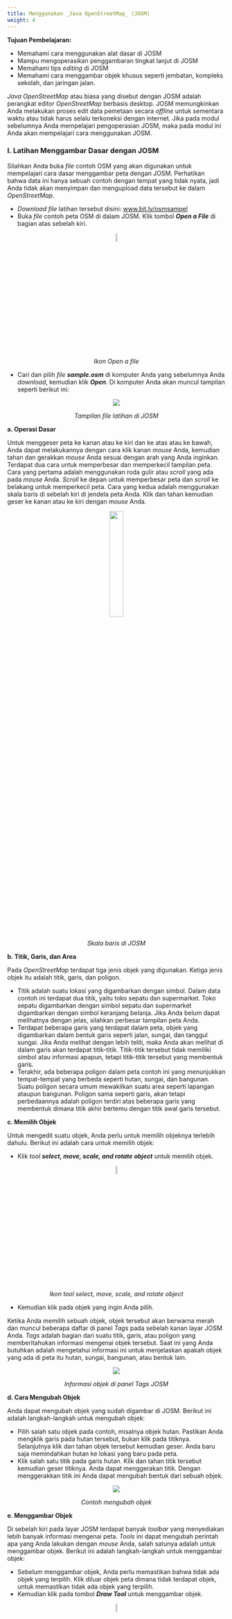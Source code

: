```yaml
---
title: Menggunakan _Java OpenStreetMap_ (JOSM)
weight: 4
---
```



**Tujuan Pembelajaran:**

*   Memahami cara menggunakan alat dasar di JOSM
*   Mampu mengoperasikan penggambaran tingkat lanjut di JOSM
*   Memahami tips _editing_ di JOSM
*   Memahami cara menggambar objek khusus seperti jembatan, kompleks sekolah, dan jaringan jalan.

_Java OpenStreetMap_ atau biasa yang disebut dengan JOSM adalah perangkat editor _OpenStreetMap_ berbasis desktop. JOSM memungkinkan Anda melakukan proses edit data pemetaan secara _offline_ untuk sementara waktu atau tidak harus selalu terkoneksi dengan internet. Jika pada modul sebelumnya Anda mempelajari pengoperasian JOSM, maka pada modul ini Anda akan mempelajari cara menggunakan JOSM.

### **I. Latihan Menggambar Dasar dengan JOSM**

Silahkan Anda buka _file_ contoh OSM yang akan digunakan untuk mempelajari cara dasar menggambar peta dengan JOSM. Perhatikan bahwa data ini hanya sebuah contoh dengan tempat yang tidak nyata, jadi Anda tidak akan menyimpan dan mengupload data tersebut ke dalam _OpenStreetMap_.



*   _Download file_ latihan tersebut disini: www.bit.ly/osmsampel
*   Buka _file_ contoh peta OSM di dalam JOSM. Klik tombol **_Open a File_** di bagian atas sebelah kiri.

<p align="center">
 <img width=7% src="/pages/03-JOSM/04-Menggunakan-Java-OpenStreetMap-JOSM/images/0401_Ikon_Open_a_file.png"
</p>
<p align="center"><i>Ikon Open a file</i></p>

*   Cari dan pilih _file **sample.osm**_ di komputer Anda yang sebelumnya Anda _download_, kemudian klik **_Open_**. Di komputer Anda akan muncul tampilan seperti berikut ini:

<p align="center">
 <img src="/pages/03-JOSM/04-Menggunakan-Java-OpenStreetMap-JOSM/images/0402_Tampilan_file_latihan_di_JOSM.png"
</p>
<p align="center"><i>Tampilan file latihan di JOSM</i></p>

**a. Operasi Dasar**

Untuk menggeser peta ke kanan atau ke kiri dan ke atas atau ke bawah, Anda dapat melakukannya dengan cara klik kanan _mouse_ Anda, kemudian tahan dan gerakkan _mouse_ Anda sesuai dengan arah yang Anda inginkan. Terdapat dua cara untuk memperbesar dan memperkecil tampilan peta. Cara yang pertama adalah menggunakan roda gulir atau _scroll_ yang ada pada _mouse_ Anda. _Scroll_ ke depan untuk memperbesar peta dan _scroll_ ke belakang untuk memperkecil peta. Cara yang kedua adalah menggunakan skala baris di sebelah kiri di jendela peta Anda. Klik dan tahan kemudian geser ke kanan atau ke kiri dengan _mouse_ Anda.

<p align="center">
 <img width=25% src="/pages/03-JOSM/04-Menggunakan-Java-OpenStreetMap-JOSM/images/0403_Skala_baris_di_JOSM.png"
</p>
<p align="center"><i>Skala baris di JOSM</i></p>

**b. Titik, Garis, dan Area**

Pada _OpenStreetMap_ terdapat tiga jenis objek yang digunakan. Ketiga jenis objek itu adalah titik, garis, dan poligon.
*   Titik adalah suatu lokasi yang digambarkan dengan simbol. Dalam data contoh ini terdapat dua titik, yaitu toko sepatu dan supermarket. Toko sepatu digambarkan dengan simbol sepatu dan supermarket digambarkan dengan simbol keranjang belanja. Jika Anda belum dapat melihatnya dengan jelas, silahkan perbesar tampilan peta Anda.
*   Terdapat beberapa garis yang terdapat dalam peta, objek yang digambarkan dalam bentuk garis seperti jalan, sungai, dan tanggul sungai. Jika Anda melihat dengan lebih teliti, maka Anda akan melihat di dalam garis akan terdapat titik-titik. Titik-titik tersebut tidak memiliki simbol atau informasi apapun, tetapi titik-titik tersebut yang membentuk garis.
*   Terakhir, ada beberapa poligon dalam peta contoh ini yang menunjukkan tempat-tempat yang berbeda seperti hutan, sungai, dan bangunan. Suatu poligon secara umum mewakilkan suatu area seperti lapangan ataupun bangunan. Poligon sama seperti garis, akan tetapi perbedaannya adalah poligon terdiri atas beberapa garis yang membentuk dimana titik akhir bertemu dengan titik awal garis tersebut.

**c. Memilih Objek**

Untuk mengedit suatu objek, Anda perlu untuk memilih objeknya terlebih dahulu. Berikut ini adalah cara untuk memilih objek:

*   Klik _tool **select, move, scale, and rotate object**_ untuk memilih objek.

<p align="center">
 <img width=7% src="/pages/03-JOSM/04-Menggunakan-Java-OpenStreetMap-JOSM/images/0404_Ikon_tool_select_move_scale_and_rotate_object.png"
</p>
<p align="center"><i>Ikon tool select, move, scale, and rotate object</i></p>

*   Kemudian klik pada objek yang ingin Anda pilih.

Ketika Anda memilih sebuah objek, objek tersebut akan berwarna merah dan muncul beberapa daftar di panel _Tags_ pada sebelah kanan layar JOSM Anda. _Tags_ adalah bagian dari suatu titik, garis, atau poligon yang memberitahukan informasi mengenai objek tersebut. Saat ini yang Anda butuhkan adalah mengetahui informasi ini untuk menjelaskan apakah objek yang ada di peta itu hutan, sungai, bangunan, atau bentuk lain.

<p align="center">
 <img src="/pages/03-JOSM/04-Menggunakan-Java-OpenStreetMap-JOSM/images/0405_Informasi_objek_di_panel_Tags_JOSM.png"
</p>
<p align="center"><i>Informasi objek di panel Tags JOSM</i></p>

**d. Cara Mengubah Objek**

Anda dapat mengubah objek yang sudah digambar di JOSM. Berikut ini adalah langkah-langkah untuk mengubah objek:
*   Pilih salah satu objek pada contoh, misalnya objek hutan. Pastikan Anda mengklik garis pada hutan tersebut, bukan klik pada titiknya. Selanjutnya klik dan tahan objek tersebut kemudian geser. Anda baru saja memindahkan hutan ke lokasi yang baru pada peta.
*   Klik salah satu titik pada garis  hutan. Klik dan tahan titik tersebut kemudian geser titiknya. Anda dapat menggerakan titik. Dengan menggerakkan titik ini Anda dapat mengubah bentuk dari sebuah objek.

<p align="center">
 <img src="/pages/03-JOSM/04-Menggunakan-Java-OpenStreetMap-JOSM/images/0406_Contoh_mengubah_objek.png"
</p>
<p align="center"><i>Contoh mengubah objek</i></p>

**e. Menggambar Objek**

Di sebelah kiri pada layar JOSM terdapat banyak _toolbar_ yang menyediakan lebih banyak informasi mengenai peta. _Tools_ ini dapat mengubah perintah apa yang Anda lakukan dengan _mouse_ Anda, salah satunya adalah untuk menggambar objek. Berikut ini adalah langkah-langkah untuk menggambar objek:
*   Sebelum menggambar objek, Anda perlu memastikan bahwa tidak ada objek yang terpilih. Klik diluar objek peta dimana tidak terdapat objek, untuk memastikan tidak ada objek  yang terpilih.
*   Kemudian klik pada tombol **_Draw Tool_** untuk menggambar objek.

<p align="center">
 <img width=7% src="/pages/03-JOSM/04-Menggunakan-Java-OpenStreetMap-JOSM/images/0407_Ikon_Draw_Tool.png"
</p>
<p align="center"><i>Ikon Draw Tool</i></p>

*   Temukan area kosong pada peta, dan klik dua kali dengan _mouse_ Anda kemudian akan tergambar sebuah titik tunggal.

<p align="center">
 <img src="/pages/03-JOSM/04-Menggunakan-Java-OpenStreetMap-JOSM/images/0408_Contoh_menggambar_objek_titik.png"
</p>
<p align="center"><i>Contoh menggambar objek titik</i></p>

*   Untuk menggambar sebuah garis, klik sekali dengan _mouse_ Anda. Gerakan _mouse_ Anda dan klik kembali. Lanjutkan hingga membentuk sebuah garis. Untuk mengakhiri garis, klik dua kali pada _mouse_ Anda.

<p align="center">
 <img src="/pages/03-JOSM/04-Menggunakan-Java-OpenStreetMap-JOSM/images/0409_Contoh_menggambar_objek_garis.png"
</p>
<p align="center"><i>Contoh menggambar objek garis</i></p>

*   Gambarlah sebuah poligon dengan cara yang sama seperti menggambar garis, tetapi untuk mengakhiri poligon dengan klik dua kali di atas titik yang pertama kali Anda buat.

<p align="center">
 <img src="/pages/03-JOSM/04-Menggunakan-Java-OpenStreetMap-JOSM/images/0410_Contoh_menggambar_objek_poligon.png"
</p>
<p align="center"><i>Contoh menggambar objek poligon</i></p>

**f. Cara Menambahkan _Presets_**

Sekarang Anda telah memahami bagaimana cara untuk menggambar titik, garis, dan poligon. Akan tetapi Anda masih belum memberikan informasi mengenai objek tersebut. Di _OpenStreetMap_ memberikan informasi mengenai objek yang Anda gambar adalah suatu kewajiban, apakah objek tersebut adalah sekolah, rumah sakit, kantor pemerintahan dan apakah objek yang Anda buat itu bangunan atau sesuatu yang lain. Hal ini diwajibkan agar orang lain dapat mengetahui informasi objek tersebut. Untuk memberikan informasi terhadap objek yang Anda buat atau edit, Anda perlu memasukkan _presets_ di objek tersebut. Berikut ini adalah langkah-langkahnya:
*   Klik tombol **_Select_** pada _toolbar_ sebelah kiri di JOSM.
*   Pilih objek yang ingin ditambahkan _preset_.
*   Pilih menu **_Presets_** pada bagian atas JOSM. Gerakkan mouse Anda ke sub-menu jenis objek yang ingin Anda tentukan.

<p align="center">
 <img src="/pages/03-JOSM/04-Menggunakan-Java-OpenStreetMap-JOSM/images/0411_Memasukkan_preset.png"
</p>
<p align="center"><i>Memasukkan preset</i></p>

*   Jika Anda kesulitan mencari pada sub-menu, Anda dapat klik di bagian **_Search preset_** atau dengan menekan tombol **F3** pada _keyboard_ Anda.
*   Kemudian akan muncul jendela _search preset_. Anda dapat langsung mengetik jenis objeknya, misalnya **dokter gigi**. Kemudian klik **_Select_**.

<p align="center">
 <img src="/pages/03-JOSM/04-Menggunakan-Java-OpenStreetMap-JOSM/images/0412_Jendela_search_preset.png"
</p>
<p align="center"><i>Jendela search preset</i></p>

*   Selanjutnya akan muncul jendela mengenai informasi objek yang Anda petakan. Informasi ini tidak wajib diisi semua, hanya yang Anda ketahui saja. Jika Anda mengetahui semua informasinya silahkan diisi. Jika tidak tahu dilewatkan saja, kemudian klik **_Apply Preset_**. Jika semuanya berjalan dengan lancar, titik, garis, atau poligon yang Anda buat akan berubah warna atau memiliki suatu simbol. Perubahan ini tergantung dari informasi yang Anda masukkan ke dalam objek tersebut.

<p align="center">
 <img src="/pages/03-JOSM/04-Menggunakan-Java-OpenStreetMap-JOSM/images/0413_Jendela_informasi_objek.png"
</p>
<p align="center"><i>Jendela informasi objek</i></p>

### **II. Latihan Menggambar Tingkat Lanjut dengan JOSM**
Pada sesi sebelumnya Anda telah menginstal JOSM dan mempelajari bagaimana melakukan operasi dasar di JOSM seperti menggambar titik, garis, dan poligon. Anda juga telah dapat menambahkan preset ke objek yang Anda buat untuk melampirkan informasi mengenai objek tersebut. Pada akhirnya, Anda dapat menggambar peta Anda sendiri di JOSM.  Pada sesi ini Anda akan mempelajari bagaimana tahapan-tahapan yang tepat dalam mengedit peta _OpenStreetMap_ di JOSM dan juga bagaimana Anda bisa memaksimalkan beberapa alat yang ada di JOSM untuk membantu Anda dalam melakukan _editing_.

**a. Alat Menggambar Tingkat Lanjut di JOSM**

Pada materi ini Anda akan mempelajari beberapa _tools_ dasar dan teknik yang ada untuk menggambar fitur peta di JOSM. Anda akan mempelajari lebih detail untuk _tools_ menggambar lanjutan yang akan membantu Anda dalam melakukan pemetaan di JOSM. Silakan Anda _download_ di www.bit.ly/toolsbahasa kemudian buka JOSM dan file yang telah di-_download_. Tampilan pada JOSM Anda akan seperti di bawah ini:

<p align="center">
 <img src="/pages/03-JOSM/04-Menggunakan-Java-OpenStreetMap-JOSM/images/0414_Tampilan_file_latihan_mengedit_di_JOSM.png"
</p>
<p align="center"><i>Tampilan file latihan mengedit di JOSM</i></p>

JOSM memiliki _tools_ yang akan memudahkan Anda dalam mengedit baik garis atau poligon. _Tools_ ini dapat ditemukan di menu **_Tools_** di bagian atas JOSM. Jika Anda klik pada menu _Tools_ di bagian atas JOSM, Anda akan melihat bahwa terdapat banyak fungsi yang dapat membantu Anda dalam menggambar garis dan poligon, dan juga mengedit objek pada peta.

<p align="center">
 <img src="/pages/03-JOSM/04-Menggunakan-Java-OpenStreetMap-JOSM/images/0415_Pilihan_yang_ada_di_menu_tools_JOSM.png"
</p>
<p align="center"><i>Pilihan yang ada di menu tools JOSM</i></p>

Dalam mengaplikasikan fungsi dalam menu ini, Anda terlebih dahulu harus memilih sebuah titik, garis, atau poligon pada bidang peta. _File_ contoh yang telah Anda _download_ berisi berbagai macam elemen yang berlabelkan nama alat yang berbeda-beda di dalam menu. Anda dapat mencoba masing-masing _tools_ menggunakan _file_ contoh. Penjelasan mengenai beberapa _tools_ lainnya disediakan di bawah ini:

*   **_Split Way_** (Memisahkan Segmen Garis/_Way_).
    _Split Way_ digunakan untuk membagi sebuah segmen garis menjadi dua segmen garis yang terpisah. Ini berguna jika Anda ingin menambahkan atribut ke bagian jalan yang berbeda, seperti jembatan atau jalan yang berbeda nama. Untuk menggunakan fungsi ini, pilih sebuah titik di tengah segmen garis yang Anda ingin potong, kemudian klik **_Split Way_** dari menu _Tools_, dan garis Anda akan terpotong menjadi dua. Tombol pintas untuk melakukan _split way_ adalah tombol **P** pada _keyboard_ setelah anda memilih salah satu titik pada garis.

<p align="center">
 <img src="/pages/03-JOSM/04-Menggunakan-Java-OpenStreetMap-JOSM/images/0416_Tampilan_split_way.png"
</p>
<p align="center"><i>Tampilan split way</i></p>

Setelah Anda melakukan _split way_, Anda dapat menambahkan informasi mengenai masing-masing segmen jalan yang sudah dipisah, misalnya seperti memberikan nama jalan pada kedua jalan.

*   **_Combine Way_** (menggabungkan segmen garis/_way_).
    _Combine way_ ini adalah kebalikan dari _Split Way_, digunakan untuk menggabungkan dua segmen garis menjadi satu segmen garis. Kedua segmen garis ini harus saling terhubung dengan titik yang sama. Untuk menggunakan fungsi ini, pilih kedua garis yang ingin Anda gabungkan. Anda dapat memilih lebih dari satu objek dengan menahan tombol _shift_ pada _keyboard_ Anda dan klik di kedua garisnya. Ketika Anda telah memilih kedua garis tersebut, klik **_Combine Way_** dari menu _Tools_. Kedua segmen garis tersebut akan menyatu jadi satu segmen garis. Tombol pintas untuk melakukan _combine way_ adalah tombol **C** pada _keyboard_ setelah anda mengklik kedua garis.

<p align="center">
 <img src="/pages/03-JOSM/04-Menggunakan-Java-OpenStreetMap-JOSM/images/0417_Tampilan_combine_way.png"
</p>
<p align="center"><i>Tampilan combine way</i></p>

<p align="center">
 <img width=120% src="/pages/03-JOSM/04-Menggunakan-Java-OpenStreetMap-JOSM/images/0418_Hasil_menggabungkan_Garis_Way_JOSM.png"
</p>
<p align="center"><i>Hasil menggabungkan Garis/Way JOSM</i></p>

Jika Anda menggabungkan jalan yang memiliki arah yang berbeda, Anda akan mendapatkan peringatan seperti di bawah ini. Peringatan tersebut berarti jika jalan yang terhubung dan memiliki arah yang sama. Jika Anda yakin untuk menggabungkan kedua jalan tersebut, silakan Anda klik **_Reverse and Combine_**.

<p align="center">
 <img src="/pages/03-JOSM/04-Menggunakan-Java-OpenStreetMap-JOSM/images/0419_Peringatan_change_directions.png"
</p>
<p align="center"><i>Peringatan change directions</i></p>

*   **_Reverse Way_** (membalikkan garis/_way_). 
    _Reverse way_ digunakan untuk mengubah arah pada garis. Semua garis di dalam OSM memiliki sebuah arah, yang ditunjukkan di dalam JOSM dengan panah pada garis. Pengaturan arah sangat berguna untuk memetakan jalan yang memiliki satu arah dan aliran sungai (hulu ke hilir). Pada kasus ini, Anda mungkin perlu membalikkan arah garis sehingga garis tersebut dalam arah yang benar. Cara untuk menggunakan _reverse way_ ini adalah klik pada garis yang ingin Anda ubah arahnya, kemudian ke menu _tools_ dan klik **_Reverse Ways_**. Tombol pintas untuk melakukan _reverse way_ adalah tombol **R** pada _keyboard_.

<p align="center">
 <img src="/pages/03-JOSM/04-Menggunakan-Java-OpenStreetMap-JOSM/images/0420_Tampilan_reverse_ways.png"
</p>
<p align="center"><i>Tampilan reverse way</i></p>

*   **_Simplify Way_** (sederhanakan jalur)
    Jika garis Anda memiliki terlalu banyak titik di dalamnya dan Anda ingin membuatnya lebih sederhana, menu _simplify way_ akan menghapus beberapa titik yang ada pada sebuah garis. _Tool_ ini juga digunakan untuk mempercepat saat _upload_ data karena menghapus beberapa nodes/titik yang berada di satu garis. Cara untuk menggunakan _simplify way_ adalah klik pada garis yang ingin Anda sederhanakan, kemudian ke menu _tools_ dan klik **_Simplify Way_**. Tombol pintas untuk melakukan _simplify way_ adalah tombol **Shift+Y** pada _keyboard._

<p align="center">
 <img src="/pages/03-JOSM/04-Menggunakan-Java-OpenStreetMap-JOSM/images/0421_Tampilan_simplify_way.png"
</p>
<p align="center"><i>Tampilan simplify way</i></p>

*   **_Align Nodes in Circle_** (Sejajarkan _Node_ Membentuk Lingkaran).
    Jika Anda mengalami kesulitan dalam menggambar bentuk lingkaran di dalam OSM, maka Anda dapat menggunakan _tools_ ini untuk membuat bentuk lingkaran secara sempurna. Cara untuk menggunakan _align nodes in circle_ ini adalah klik pada garis yang ingin Anda sederhanakan, kemudian ke menu _tools_ dan klik **_Align Nodes in Circle_**. Tombol pintas untuk melakukan _align nodes in circle_ adalah tombol **O** pada _keyboard._

<p align="center">
 <img src="/pages/03-JOSM/04-Menggunakan-Java-OpenStreetMap-JOSM/images/0422_Tampilan_Align_Nodes_in_Circle.png"
</p>
<p align="center"><i>Tampilan Align Nodes in Circle</i></p>

*   **_Create Circle_** (Buat Lingkaran)
    Sebagai alternatif untuk membuat lingkaran, Anda dapat menggunakan _tool create circle_. _Tool_ ini akan membuat lingkaran dari diameter lingkaran (hanya memerlukan sebuah garis yang terdiri atas dua titik). Cara untuk menggunakan _create circle_ ini adalah gambar sebuah garis yang mewakili diameter dari lingkaran yang Anda inginkan, dan kemudian ke menu tools dan klik **_Create Circle_**. Tombol pintas untuk melakukan _create circle_ adalah tombol **Shift+O** pada _keyboard._

<p align="center">
 <img src="/pages/03-JOSM/04-Menggunakan-Java-OpenStreetMap-JOSM/images/0423_Tampilan_create_cirle.png"
</p>
<p align="center"><i>Tampilan create cirle</i></p>

*   **_Align Nodes in Line_** (Sejajarkan Node dalam Garis/_Way_)
    Fungsi ini digunakan untuk mengubah garis yang tidak beraturan menjadi bentuk yang lurus. Hati-hati karena hal ini memiliki kecenderungan untuk pergeseran garis walaupun sedikit. Perlu diingat, fungsi ini akan meluruskan bentuk garis sesuai letak titik awal dan akhir garis tersebut. Cara untuk menggunakan _align nodes in line_ ini adalah klik garis yang ingin Anda sejajarkan, dan kemudian ke menu tools dan klik **_Align Nodes in Line_**. Tombol pintas untuk melakukan _align nodes in line_ adalah tombol **L** pada _keyboard_.

<p align="center">
 <img src="/pages/03-JOSM/04-Menggunakan-Java-OpenStreetMap-JOSM/images/0424_Tampilan_align_nodes_in_line.png"
</p>
<p align="center"><i>Tampilan align nodes in line</i></p>

<p align="center">
 <img src="/pages/03-JOSM/04-Menggunakan-Java-OpenStreetMap-JOSM/images/0425_Contoh_setelah_menggunakan_align_nodes_in_line.png"
</p>
<p align="center"><i>Contoh setelah menggunakan align nodes in line</i></p>

*   **_Orthogonalize Shape_** (Ortogonalisasi Bentuk)
    _Orthogonalize shape_ sangat berguna untuk membuat gambar poligon yang memiliki sudut-sudut tidak teratur menjadi bentuk persegi, contohnya adalah bentuk bangunan. Setelah Anda menggambar sebuah bangunan, fungsi ini akan membentuk menjadi bangunan yang memiliki sudut  persegi 90’. Cara untuk menggunakan _orthogonalize shape_ ini adalah klik objek yang ingin Anda ubah bentuknya, dan kemudian ke menu _tools_ dan pilih **_Orthogonalize Shape_**. Tombol pintas untuk melakukan _orthogonalize shape_ adalah tombol **Q** pada _keyboard_.

<p align="center">
 <img src="/pages/03-JOSM/04-Menggunakan-Java-OpenStreetMap-JOSM/images/0426_Tampilan_orthogonalize_shape.png"
</p>
<p align="center"><i>Tampilan orthogonalize shape</i></p>

<p align="center">
 <img src="/pages/03-JOSM/04-Menggunakan-Java-OpenStreetMap-JOSM/images/0427_Contoh_setelah_menggunakan_orthogonalize_shape.png"
</p>
<p align="center"><i>Contoh setelah menggunakan orthogonalize shape</i></p>

*   **_Unglue Way_** (Memisahkan Titik/Garis)
    _Unglue way_ berfungsi untuk melepaskan titik-titik yang terhubung. _Unglue way_ berguna ketika dua objek berada di titik yang sama padahal seharusnya mereka tidak menempel. Sebagai contoh, kesalahan yang sering terjadi adalah sebuah jalan memiliki titik yang sama dengan sudut bangunan. Tentu saja di lapangan, jalan tidak mungkin bergabung dengan bangunan, sehingga ini adalah suatu kesalahan. Untuk memperbaikinya Anda dapat melepaskan objek satu dengan yang lain. Cara untuk menggunakan _unglue way_ ini adalah klik titik yang saling menempel antara dua objek, dan kemudian ke menu tools dan pilih **_Unglue Way_**. Tombol pintas untuk melakukan _unglue way_ adalah tombol **G** pada _keyboard_. Perlu Anda perhatikan ketika Anda sudah menggunakan _tool_ ini, antara kedua objek yang sebelumnya saling menempel, tidak langsung otomatis terpisah, tetapi harus Anda menggeser salah satu objeknya.

<p align="center">
 <img src="/pages/03-JOSM/04-Menggunakan-Java-OpenStreetMap-JOSM/images/0428_Tampilan_unglue_way.png"
</p>
<p align="center"><i>Tampilan unglue way</i></p>

<p align="center">
 <img src="/pages/03-JOSM/04-Menggunakan-Java-OpenStreetMap-JOSM/images/0429_Contoh_setelah_menggunakan_unglue_way.png"
</p>
<p align="center"><i>Contoh setelah menggunakan unglue way</i></p>

Sering kali terdapat pertanyaan bagaimana cara untuk memutar sebuah garis atau poligon setelah objek tersebut tergambar. Cara untuk memutar objek tersebut adalah sebagai berikut:
*   Untuk memutar sebuah objek, pertama pilih objek yang ingin Anda putar.
*   Tahan **SHIFT+CTRL** pada _keyboard_ Anda.
*   Klik dan geser _mouse_ untuk memutar.

<p align="center">
 <img width=30% src="/pages/03-JOSM/04-Menggunakan-Java-OpenStreetMap-JOSM/images/0430_Konsep_memutar_objek_di_JOSM.png"
</p>
<p align="center"><i>Konsep memutar objek di JOSM</i></p>

**b. Tombol Pintas di Keyboard**

Setelah melakukan _editing_ di _OpenStreetMap_, Anda akan menyadari bahwa Anda kesulitan untuk mencari letak _tools_ yang terdapat pada menu _Tools_. Untuk mengatasi hal ini, JOSM memiliki tombol pintas _keyboard_ untuk segala hal. Hal ini bertujuan untuk mempermudah Anda tanpa harus mengklik sebuah objek terlebih dahulu dan kemudian melalui proses menu dan sub-menu yang panjang. Anda dapat memilih objek langsung dan menekan sebuah tombol pada keyboard Anda. Berikut ini adalah beberapa tombol pintas yang sering digunakan:

Tabel Beberapa Tombol Pintas di JOSM

|No.| Perintah  | Simbol  |
|---|---|---|
|1|Aktifkan _Select Tool_|<img src="/pages/03-JOSM/04-Menggunakan-Java-OpenStreetMap-JOSM/images/0431_Select_Tool.png" width="">|
|2|Aktifkan _Draw Tool_|<img src="/pages/03-JOSM/04-Menggunakan-Java-OpenStreetMap-JOSM/images/0432_Draw_Tool.png" width="">|
|3|Aktifkan _Zoom Tool_|<img src="/pages/03-JOSM/04-Menggunakan-Java-OpenStreetMap-JOSM/images/0433_Zoom_Tool.png" width="">|
|4|Hapus objek yang terpilih|<img src="/pages/03-JOSM/04-Menggunakan-Java-OpenStreetMap-JOSM/images/0434_Hapus.png" width="">|
|5|_Zoom In_|<img src="/pages/03-JOSM/04-Menggunakan-Java-OpenStreetMap-JOSM/images/0435_Zoom_In.png" width="">|
|6|_Zoom Out_|<img src="/pages/03-JOSM/04-Menggunakan-Java-OpenStreetMap-JOSM/images/0436_Zoom_Out.png" width="">|

### **III. Tips Editing**
Ada beberapa kesalahan umum yang biasa dilakukan oleh pengguna ketika memulai menggunakan _OpenStreetMap_. Berikut ini beberapa kesalahan yang sering dilakukan dan beberapa tips atau petunjuk singkat untuk memetakan lebih baik.

**1. Objek yang Sebaiknya Tidak Terhubung**

Ketika Anda membuat poligon dan garis yang seharusnya tidak terhubung, pastikan bahwa mereka tidak terhubung oleh satu titik. Contohnya titik jalan raya sebaiknya tidak menempel ke bangunan, walaupun pada kenyataannya terdapat bangunan yang terletak di depan jalan, namun tetap ada sedikit ruang yang memisahkan antara bangunan dan jalan tersebut. Jika Anda ingin memisahkan dua atau lebih objek yang menempel di titik yang sama, pilih titik yang saling terhubung kemudian pilih menu **_Tools →  UnGlue Ways_** atau tombol pintasnya adalah tekan **G** pada keyboard, kemudian geser salah satu objeknya.

<p align="center">
 <img src="/pages/03-JOSM/04-Menggunakan-Java-OpenStreetMap-JOSM/images/0437_Objek_bangunan_dan_jalan_yang_tersambung_dan_objek_bangunan_dan_jalan_yang_terpisah.png"
</p>
<p align="center"><i>(Kiri) Objek bangunan dan jalan yang tersambung dan (Kanan) objek bangunan dan jalan yang terpisah</i></p>

**2. Objek yang Harus Terhubung**

Jika sebelumnya membahas mengenai objek yang tidak boleh terhubung, sekarang Anda akan mempelajari objek apa saja yang harus terhubung, misalnya jalan yang bersinggungan atau persimpangan seharusnya selalu terhubung pada titik. Jika mereka tidak terhubung pada satu titik, maka JOSM tidak mengetahui bahwa jalan tersebut sebenarnya saling terhubung satu sama lain. Oleh karena itu, jika terdapat jalan yang tidak saling terhubung satu sama lain, maka Anda dapat memperbaiki dengan pilih _node_/titik dari jalan yang ingin dihubungkan, kemudian pilih menu **_Tools →  Merge Nodes_** atau tekan **M** pada keyboard.

<p align="center">
 <img width=50% src="/pages/03-JOSM/04-Menggunakan-Java-OpenStreetMap-JOSM/images/0438_Jalan_harus_terhubung_satu_sama_lain.png"
</p>
<p align="center"><i>Jalan harus terhubung satu sama lain</i></p>

**3. Objek yang Saling _Overlap_ atau Tumpang Tindih**

Salah satu kesalahan umum pada saat menggambar di JOSM adalah poligon saling _overlap_, padahal seharusnya objek yang digambarkan tidak saling _overlap_. Sebuah bangunan tidak bisa _overlap_ dengan bangunan yang lain. Sebagai contoh, poligon penggunaan lahan permukiman tidak seharusnya overlap atau tumpang tindih dengan poligon kebun.

<p align="center">
 <img width=50% src="/pages/03-JOSM/04-Menggunakan-Java-OpenStreetMap-JOSM/images/0439_Contoh_poligon_yang_saling_overlap.png"
</p>
<p align="center"><i>Contoh poligon yang saling overlap</i></p>

Ada beberapa pengecualian pada aturan ini, contohnya seperti bangunan sekolah. Di dalam halaman sekolah mungkin Anda ingin mengidentifikasi bangunan menggunakan poligon, tapi mungkin Anda juga ingin membuat sebuah poligon yang meliputi seluruh halaman sekolah. Dalam kasus seperti ini, poligon diperbolehkan untuk saling overlap, tetapi aturannya adalah pastikan bahwa bangunan-bangunan secara menyeluruh berada dalam poligon penggunaan lahan.

<p align="center">
 <img src="/pages/03-JOSM/04-Menggunakan-Java-OpenStreetMap-JOSM/images/0440_Contoh_sekolah_dengan_poligon_keseluruhan_halaman_sekolah_dan_bangunannya.png"
</p>
<p align="center"><i>Contoh sekolah dengan poligon keseluruhan halaman sekolah dan bangunannya</i></p>

**4. Tips lain**

Saat menggambar di JOSM, ada beberapa kesalahan-kesalahan lain yang sering terjadi. Berikut ini adalah contoh-contoh kesalahan lainnya yang sering terjadi dan tips agar menghindari kesalahan tersebut.

Tabel Kesalahan yang Sering Terjadi dan Tipsnya

| Kesalahan  |Tips   |
|---|---|
|Tag diberikan pada node, bukan pada objek (misalnya: bangunan) <img src="/pages/03-JOSM/04-Menggunakan-Java-OpenStreetMap-JOSM/images/0441_Contoh_bangunan_yang_diberikan_tag_yang_salah_dan_benar.png" width="10000">|Satu masalah umum yang sering terjadi yaitu menambahkan tag pada node atau titik yang terdapat pada bagian dari sebuah garis atau poligon. Ini sering terjadi ketika seseorang menggambar sebuah objek, kemudian melakukan _select all)_ pada objek (memilih semua titik/_select node_ pada garis). Kemudian seseorang menambahkan _presets_, sehingga tag terdapat di setiap sudut poligon, ini adalah cara yang tidak tepat. Cara untuk menghindari hal ini, dengan klik objek secara langsung pada garis atau hindari _select all_ pada objek.|
|Persimpangan yang bertemu di sudut jalan atau persimpangan jalan harus dipisah <img src="/pages/03-JOSM/04-Menggunakan-Java-OpenStreetMap-JOSM/images/0442_Contoh_pembuatan_simpangan_yang_salah_dan_benar.png" width="">|Ketika jalan bersinggungan atau persimpangan satu sama lain di sudut jalan, Anda tidak boleh membuat garis melengkung di persimpangan. Garis seharusnya berbentuk sudut 90° dan terpisah menjadi dua segmen garis yang berbeda, seperti di kondisi yang sebenarnya di lapangan|
|Tidak ada tag pada node atau garis <img src="/pages/03-JOSM/04-Menggunakan-Java-OpenStreetMap-JOSM/images/0443_Contoh_tidak_ada_tag_pada_node_atau_garis.png" width="">|Untuk memperbaiki kesalahan ini, pilih objek dan masukan _presets_ sesuai dengan informasi objek tersebut atau bisa dihapus bila objek itu merupakan kesalahan. Hal ini dikarenakan, server OSM tidak bisa membaca sebuah objek yang tidak dilengkapi dengan presets (informasi objek).|
|Garis berada dekat dengan garis lain tetapi tidak terhubung <img src="/pages/03-JOSM/04-Menggunakan-Java-OpenStreetMap-JOSM/images/0444_Contoh_garis_jalan_yang_tidak_saling_terhubung.png" width="">|Untuk memperbaikinya, Anda dapat memilih titik dari garis yang ingin dihubungkan dan kemudian pilih _tool Draw nodes_ untuk menambahkan titik di garis yang mendatar/garis yang berada di depannya. Alternatif lainnya, Anda dapat menggunakan _tool Merge Node_ (jika di depan garis yang belum terhubung tersebut merupakan sebuah titik), caranya: 1. Pilih kedua titik yang berdekatan, yang berada di dalam kedua garis yang ingin dihubungkan. 2. Pilih _Merge Node_ yang berada di  _Menu tools_. Jika didepan garis yang belum terhubung tersebut tidak terdapat sebuah titik, Anda bisa menggunakan _tool Join Node to Way_ dengan cara: 1. Pilih titik terakhir dari garis yang belum terhubung dan juga pilih garis yang berada di depan garis yang belum terhubung. 2. Pilih _Join Node to Way_ yang Berada Di _Menu Tools_|
|Garis tidak boleh melewati bangunan <img src="/pages/03-JOSM/04-Menggunakan-Java-OpenStreetMap-JOSM/images/0445_Contoh_salah_garis_melewati_bangunan.png" width="">|Untuk mengatasinya, Anda perlu melihat menggunakan citra satelit objek mana yang berada pada lokasi yang salah. Kemudian Anda dapat menggeser objek tersebut ke tempat yang sesuai. Contoh garis yang tidak boleh melewati bangunan misalnya sungai.|

### **IV. Menggambar Objek Khusus**
Saat ini Anda telah mempelajari bagaimana cara menggambar sebuah objek di OSM dengan menggunakan JOSM dan apa saja yang harus diperhatikan dalam menggambar sebuah objek di JOSM. Ketika Anda mencoba menggambar sebuah objek menggunakan citra satelit, Anda mungkin akan menemui beberapa objek membutuhkan teknik penggambaran khusus, seperti misalnya jembatan, kompleks perkantoran, atau jalan besar yang mempunyai pembatas jalan.

**1. Menggambar jembatan**

Jembatan pada umumnya dapat dijumpai di atas suatu jaringan sungai. Namun, dalam penggambarannya di OSM, Anda tidak bisa sekedar menggambarkan suatu garis/jalan di atas sungai. Apabila hal tersebut Anda lakukan, secara teknis gambar Anda tetap dapat di-_upload_ di OSM, namun akan dianggap sebagai suatu kesalahan oleh sistem. Lalu, bagaimana cara menggambar objek jembatan yang benar? Berikut ini adalah contoh suatu area yang di dalamnya terdapat objek jembatan.

<p align="center">
 <img src="/pages/03-JOSM/04-Menggunakan-Java-OpenStreetMap-JOSM/images/0446_Contoh_objek_jembatan.png"
</p>
<p align="center"><i>Contoh objek jembatan</i></p>

Langkah digitasinya adalah sebagai berikut:
*   Gambar terlebih dahulu jaringan sungai.

<p align="center">
 <img src="/pages/03-JOSM/04-Menggunakan-Java-OpenStreetMap-JOSM/images/0447_Contoh_gambar_jaringan_sungai.png"
</p>
<p align="center"><i>Contoh gambar jaringan sungai</i></p>

*   Gambar jaringan jalan yang melintasi (di atas) sungai tersebut.

<p align="center">
 <img src="/pages/03-JOSM/04-Menggunakan-Java-OpenStreetMap-JOSM/images/0448_Contoh_gambar_jaringan_jalan_di_atas_sungai.png"
</p>
<p align="center"><i>Contoh gambar jaringan jalan di atas sungai</i></p>

*   Perbesar tampilan pada citra satelit, maka Anda akan melihat ujung kiri dan ujung kanan jembatan.

<p align="center">
 <img src="/pages/03-JOSM/04-Menggunakan-Java-OpenStreetMap-JOSM/images/0449_Contoh_gambar_ujung_jembatan.png"
</p>
<p align="center"><i>Contoh gambar ujung jembatan</i></p>

*   Pada garis jaringan jalan, buatlah titik/_node_ yang bertepatan dengan ujung kiri dan ujung kanan jembatan.

<p align="center">
 <img src="/pages/03-JOSM/04-Menggunakan-Java-OpenStreetMap-JOSM/images/0450_Gambar_titik_di_setiap_ujung_jembatan.png"
</p>
<p align="center"><i>Gambar titik di setiap ujung jembatan</i></p>

*   Selanjutnya, Anda akan memisahkan garis yang merupakan jembatan dan garis yang hanya merupakan jaringan jalan. Untuk melakukan pemisahan garis (_split way_), caranya adalah klik kedua _node_ yang baru saja Anda buat, yang merupakan ujung kiri dan kanan jembatan kemudian menuju menu **_Tools →  Split Way_**.

<p align="center">
 <img src="/pages/03-JOSM/04-Menggunakan-Java-OpenStreetMap-JOSM/images/0451_Contoh_split_way.png"
</p>
<p align="center"><i>Contoh split way</i></p>

* Maka, garis yang semula merupakan 1 ruas jaringan jalan saja, kini telah terbagi menjadi 3 ruas, yaitu (1) jaringan jalan di sebelah kiri jembatan, (2) jembatan, (3) jaringan jalan di sebelah kanan jembatan.

<p align="center">
 <img src="/pages/03-JOSM/04-Menggunakan-Java-OpenStreetMap-JOSM/images/0452_Jalan_sudah_terbagi_menjadi_tiga_segmen.png"
</p>
<p align="center"><i>Jalan sudah terbagi menjadi tiga segmen</i></p>

*   Setelah objek jembatan tergambarkan sebagai objek sendiri, langkah selanjutnya adalah memberi _tag_/keterangan bahwa objek tersebut adalah suatu jembatan. Sekarang, klik pada objek jembatan, kemudian klik menu **_Preset →  Man Made → Bridges → Bridge_**.

<p align="center">
 <img src="/pages/03-JOSM/04-Menggunakan-Java-OpenStreetMap-JOSM/images/0453_Cara_menambahkan_jembatan.png"
</p>
<p align="center"><i>Cara menambahkan jembatan</i></p>

*   Akan terbuka kotak dialog _preset_ jembatan (_bridges_). Cukup isikan keterangan **Bridge=yes** dan **Layer=1**. Layer=1 ini berfungsi untuk menambahkan informasi bahwa jembatan tersebut berada di satu tingkat lebih tinggi dibandingkan dengan dasarnya.

<p align="center">
 <img src="/pages/03-JOSM/04-Menggunakan-Java-OpenStreetMap-JOSM/images/0454_Informasi_yang_harus_diisi_untuk_jembatan.png"
</p>
<p align="center"><i>Informasi yang harus diisi untuk jembatan</i></p>

*   Selesai.

<p align="center">
 <img src="/pages/03-JOSM/04-Menggunakan-Java-OpenStreetMap-JOSM/images/0455_Contoh_gambar_jembatan_yang_sudah_berhasil_dibuat.png"
</p>
<p align="center"><i>Contoh gambar jembatan yang sudah berhasil dibuat</i></p>

<p align="center">
 <img src="/pages/03-JOSM/04-Menggunakan-Java-OpenStreetMap-JOSM/images/0456_Contoh_gambar_jembatan_dan_informasinya_di_bagian_panel_tags.png"
</p>
<p align="center"><i>Contoh gambar jembatan dan informasinya di bagian panel tags</i></p>

**2. Menggambar Kompleks Sekolah, Perkantor, atau Gedung**

Suatu sekolah, rumah sakit, atau perkantoran pada umumnya tidak berdiri sendiri, melainkan terdiri dari beberapa bangunan di dalamnya. Dalam sub-bab ini, akan dibahas bagaimana menggambar sebuah kompleks sekolah yang memiliki beberapa bangunan dan objek di dalamnya. Lihat contoh gambar di bawah ini:

<p align="center">
 <img src="/pages/03-JOSM/04-Menggunakan-Java-OpenStreetMap-JOSM/images/0457_Contoh_beberapa_bangunan_sekolah.png"
</p>
<p align="center"><i>Contoh beberapa bangunan sekolah</i></p>

Beberapa orang menggambarkannya sebagai suatu kompleks bangunan yang sangat besar, yang dibatasi oleh pagar yang mengitari (lihat gambar a). Sebagian yang lain menggambarkan setiap bangunan di dalam kompleks tersebut secara terpisah, kemudian setiap bangunan  diberi nama/keterangan sesuai dengan nama/keterangan sekolah tersebut (gambar b). Dengan cara yang seperti itu, maka akan terhitung bahwa pada lokasi tersebut terdapat lebih dari 1 sekolah. Hal tersebut bukanlah cara penggambaran yang benar.

<p align="center">
 <img src="/pages/03-JOSM/04-Menggunakan-Java-OpenStreetMap-JOSM/images/0458_Gambar_a_dan_gambar_b.png"
</p>
<p align="center"><i>Gambar a dan gambar b</i></p>

Lalu bagaimana cara penggambaran yang benar untuk suatu objek yang merupakan suatu kompleks, yang terdiri atas bangunan-bangunan lain yang lebih kecil? Berikut ini adalah langkah-langkahnya:
*   Pertama, gambarlah elemen-elemen/bagian-bagian dari sekolah tersebut yang berada di dalam area pagar/batas terluar sekolah, misalnya gedung ruang kelas, gedung parkir, masjid, lapangan, dan taman. Berikan _tag_ sesuai jenis objek.

<p align="center">
 <img src="/pages/03-JOSM/04-Menggunakan-Java-OpenStreetMap-JOSM/images/0459_Contoh_gambar_objek_objek_yang_terdapat_di_dalam_sekolah.png"
</p>
<p align="center"><i>Contoh gambar objek-objek yang terdapat di dalam sekolah</i></p>

*   Setelah semua elemen tergambar, gambarlah pagar/batas terluar dari sekolah tersebut, dengan memberikan _tag **amenity=school.**_

<p align="center">
 <img src="/pages/03-JOSM/04-Menggunakan-Java-OpenStreetMap-JOSM/images/0460_Gambar_garis_terluar_dari_sekolah.png"
</p>
<p align="center"><i>Gambar garis terluar dari sekolah</i></p>

Jika sudah tergambar seperti gambar di atas, maka Anda sudah berhasil membuat gambar lingkungan sekolah dengan benar.

**3. Menggambar Jaringan Jalan Dengan Pembatas Jalan**

Suatu jaringan jalan dapat dijumpai dalam wujud yang sederhana (lebar 1-3 meter dan tanpa pembatas) (gambar a), namun dapat pula dijumpai dalam wujud yang kompleks, yang sangat lebar (mencapai 10-20 meter) dan terdapat pembatas jalan (gambar b). 

<p align="center">
 <img src="/pages/03-JOSM/04-Menggunakan-Java-OpenStreetMap-JOSM/images/0461_Gambar_a_dan_Gambar_b.png"
</p>
<p align="center"><i>Gambar a dan Gambar b</i></p>

Untuk menggambar jaringan jalan yang sederhana, tentulah sangat mudah, yaitu cukup menggambarkannya dengan satu garis. Namun, untuk menggambar jaringan jalan yang terdapat pembatas di tengah jaringan jalan tersebut, Anda harus menggambar ruas yang dipisahkan menjadi ruas jalan yang berbeda.  Di bawah ini  adalah sebagian dari ruas jalan Thamrin, Jakarta Pusat. Jalan ini memiliki lebar kurang lebih 40 meter, dan terdapat pembatas di tengah jalan, yang memisahkan arus kendaraan dari arah utara dan kendaraan dari arah selatan. 

<p align="center">
 <img src="/pages/03-JOSM/04-Menggunakan-Java-OpenStreetMap-JOSM/images/0462_Sebagian_Jalan_Thamrin.png"
</p>
<p align="center"><i>Sebagian Jalan Thamrin</i></p>

Untuk menggambarkan Jalan Thamrin tersebut, Anda harus menggambarkannya dengan dua garis,  yang nantinya akan menggambarkan ruas jalan yang dilewati oleh kendaraan dari arah utara dan ruas jalan yang dilewati oleh kendaraan dari arah selatan. Berikut ini adalah langkah-langkah untuk menggambar jalan seperti Jalan Thamrin.

*   Pertama, gambarlah garis dari bawah ke atas (selatan ke utara), kemudian beri _tag **highway=primary**_, **_name=Jalan Thamrin_**, dan **_oneway=yes_**. Selanjutnya, gambarlah garis dari atas ke bawah (utara ke selatan), kemudian beri tag **_highway=primary_** dan **_name=Jalan Thamrin_** dan **_oneway=yes_**. 

<p align="center">
 <img src="/pages/03-JOSM/04-Menggunakan-Java-OpenStreetMap-JOSM/images/0463_Gambar_jalan_dari_bawah_ke_atas_selatan_ke_utara.png"
</p>
<p align="center"><i>Gambar jalan dari bawah ke atas (selatan ke utara)</i></p>

<p align="center">
 <img src="/pages/03-JOSM/04-Menggunakan-Java-OpenStreetMap-JOSM/images/0464_Gambar_jalan_dari_atas_ke_bawah_utara_ke_selatan.png"
</p>
<p align="center"><i>Gambar jalan dari atas ke bawah (utara ke selatan)</i></p>

Perhatikan arah panah pada kedua garis berbeda. Pada garis pertama, arah panah ke atas, artinya ruas jalan tersebut adalah ruas jalan yang dilewati oleh kendaraan dari arah selatan ke arah utara. Pada garis kedua arah panah ke bawah, artinya ruas jalan tersebut adalah ruas jalan yang dilewati oleh kendaraan dari arah utara ke arah selatan.

Jika suatu jalan terdiri atas empat ruas yang berbeda (berarti terdapat 3 pembatas jalan), misalnya jalur lambat arah ke utara, jalur cepat arah ke utara, jalur lambat arah ke selatan, dan jalur cepat arah ke selatan; maka Anda harus menggambarkan jalan tersebut dengan 4 garis. Kondisi tersebut misalnya dijumpai di Jalan Sudirman, Jakarta Pusat.

<p align="center">
 <img width=50% src="/pages/03-JOSM/04-Menggunakan-Java-OpenStreetMap-JOSM/images/0465_Salah_satu_bagian_Jalan_Sudirman_Jakarta_Pusat.png"
</p>
<p align="center"><i>Salah satu bagian Jalan Sudirman, Jakarta Pusat, yang terdiri dari empat ruas (tiga pembatas jalan)</i></p>

<p align="center">
 <img src="/pages/03-JOSM/04-Menggunakan-Java-OpenStreetMap-JOSM/images/0466_Tampilan_ruas_jalan_di_atas_pada_citra_satelit.png"
</p>
<p align="center"><i>Tampilan ruas jalan di atas, pada citra satelit</i></p>

<p align="center">
 <img src="/pages/03-JOSM/04-Menggunakan-Java-OpenStreetMap-JOSM/images/0467_Ruas_jalan_tersebut_meskipun_merupakan_1_jalan_yang_sama_yaitu_jalan_sudirman.png"
</p>
<p align="center"><i>Ruas jalan tersebut, meskipun merupakan 1 jalan yang sama, yaitu Jalan Sudirman, namun terdiri dari 4 ruas; pada OSM, digambarkan dengan 4 garis yang berbeda</i></p>

**RINGKASAN**

Selamat! Jika semua berjalan dengan baik, Anda sudah mempelajari bagaimana menggunakan _tools_ atau alat-alat menggambar pada JOSM yang dapat membantu Anda dapat memetakan objek-objek di OSM. Anda juga sudah mempelajari tips-tips editing yang akan berguna pada saat Anda editing menggunakan JOSM. Pada bab selanjutnya, Anda akan melihat lebih dekat bagaimana proses mengedit peta OSM di JOSM.
